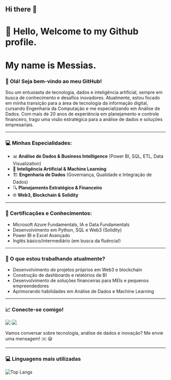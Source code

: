 ## Hi there 👋

#  
# 👋 Hello, Welcome to my Github profile.
# My name is Messias.

### 👋 Olá! Seja bem-vindo ao meu GitHub!

Sou um entusiasta de tecnologia, dados e inteligência artificial, sempre em busca de conhecimento e desafios inovadores. Atualmente, estou focado em minha transição para a área de tecnologia da informação digital, cursando Engenharia da Computação e me especializando em Análise de Dados. Com mais de 20 anos de experiência em planejamento e controle financeiro, trago uma visão estratégica para a análise de dados e soluções empresariais.

---

### 💻 Minhas Especialidades:
- 📊 **Análise de Dados & Business Intelligence** (Power BI, SQL, ETL, Data Visualization)
- 🤖 **Inteligência Artificial & Machine Learning**
- 🏗️ **Engenharia de Dados** (Governança, Qualidade e Integração de Dados)
- 🔍 **Planejamento Estratégico & Financeiro**
- 🌐 **Web3, Blockchain & Solidity**

---

### 📌 Certificações e Conhecimentos:
- Microsoft Azure Fundamentals, IA e Data Fundamentals
- Desenvolvimento em Python, SQL e Web3 (Solidity)
- Power BI e Excel Avançado
- Inglês básico/intermediário (em busca da fluência!)

---

### 🚀 O que estou trabalhando atualmente?
- Desenvolvimento de projetos próprios em Web3 e blockchain
- Construção de dashboards e relatórios de BI
- Desenvolvimento de soluções financeiras para MEIs e pequenos empreendedores
- Aprimorando habilidades em Análise de Dados e Machine Learning

---

### 📈 Conecte-se comigo!

<a href="https://www.linkedin.com/in/messias-novaes" target="_blank"><img loading="lazy" src="https://img.shields.io/badge/-LinkedIn-%230077B5?style=for-the-badge&logo=linkedin&logoColor=white" target="_blank"></a> 
<a href = mailto:messsiascomp@gmail.com><img loading="lazy" src="https://img.shields.io/badge/Gmail-D14836?style=for-the-badge&logo=gmail&logoColor=white" target="_blank"></a>
</div>  


Vamos conversar sobre tecnologia, análise de dados e inovação? Me envie uma mensagem! ✉️ 😃

---

### :computer: Linguagens mais utilizadas

![Top Langs](https://github-readme-stats.vercel.app/api/top-langs/?username=MessiasnovaesTI&layout=compact&theme=radical)





